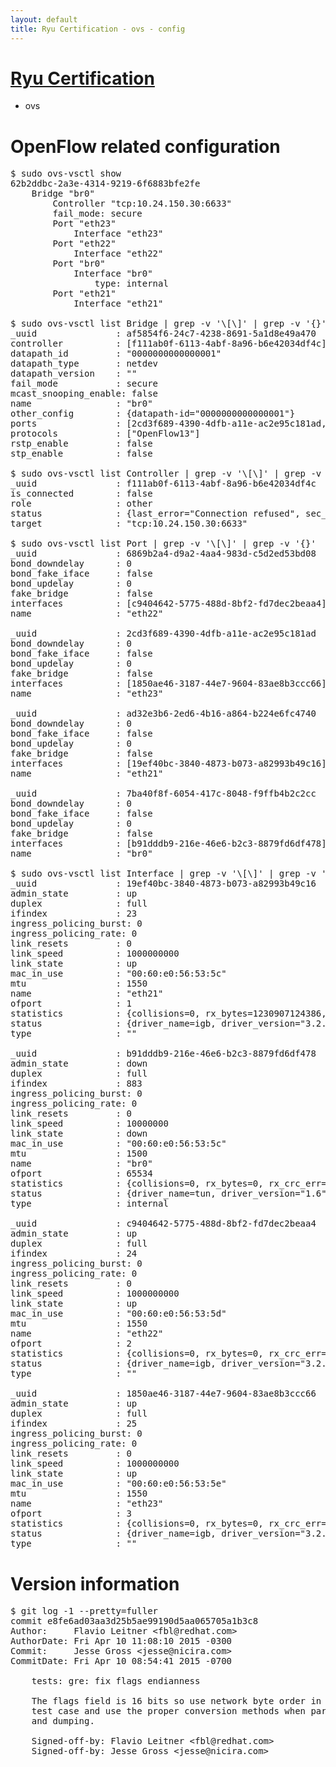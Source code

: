 ```yaml
---
layout: default
title: Ryu Certification - ovs - config
---
```

# [Ryu Certification](http://osrg.github.io/ryu/certification.html)
* ovs 

# OpenFlow related configuration
<pre>
$ sudo ovs-vsctl show
62b2ddbc-2a3e-4314-9219-6f6883bfe2fe
    Bridge "br0"
        Controller "tcp:10.24.150.30:6633"
        fail_mode: secure
        Port "eth23"
            Interface "eth23"
        Port "eth22"
            Interface "eth22"
        Port "br0"
            Interface "br0"
                type: internal
        Port "eth21"
            Interface "eth21"

$ sudo ovs-vsctl list Bridge | grep -v '\[\]' | grep -v '{}'
_uuid               : af5854f6-24c7-4238-8691-5a1d8e49a470
controller          : [f111ab0f-6113-4abf-8a96-b6e42034df4c]
datapath_id         : "0000000000000001"
datapath_type       : netdev
datapath_version    : "<built-in>"
fail_mode           : secure
mcast_snooping_enable: false
name                : "br0"
other_config        : {datapath-id="0000000000000001"}
ports               : [2cd3f689-4390-4dfb-a11e-ac2e95c181ad, 6869b2a4-d9a2-4aa4-983d-c5d2ed53bd08, 7ba40f8f-6054-417c-8048-f9ffb4b2c2cc, ad32e3b6-2ed6-4b16-a864-b224e6fc4740]
protocols           : ["OpenFlow13"]
rstp_enable         : false
stp_enable          : false

$ sudo ovs-vsctl list Controller | grep -v '\[\]' | grep -v '{}'
_uuid               : f111ab0f-6113-4abf-8a96-b6e42034df4c
is_connected        : false
role                : other
status              : {last_error="Connection refused", sec_since_connect="657", sec_since_disconnect="3", state=BACKOFF}
target              : "tcp:10.24.150.30:6633"

$ sudo ovs-vsctl list Port | grep -v '\[\]' | grep -v '{}'
_uuid               : 6869b2a4-d9a2-4aa4-983d-c5d2ed53bd08
bond_downdelay      : 0
bond_fake_iface     : false
bond_updelay        : 0
fake_bridge         : false
interfaces          : [c9404642-5775-488d-8bf2-fd7dec2beaa4]
name                : "eth22"

_uuid               : 2cd3f689-4390-4dfb-a11e-ac2e95c181ad
bond_downdelay      : 0
bond_fake_iface     : false
bond_updelay        : 0
fake_bridge         : false
interfaces          : [1850ae46-3187-44e7-9604-83ae8b3ccc66]
name                : "eth23"

_uuid               : ad32e3b6-2ed6-4b16-a864-b224e6fc4740
bond_downdelay      : 0
bond_fake_iface     : false
bond_updelay        : 0
fake_bridge         : false
interfaces          : [19ef40bc-3840-4873-b073-a82993b49c16]
name                : "eth21"

_uuid               : 7ba40f8f-6054-417c-8048-f9ffb4b2c2cc
bond_downdelay      : 0
bond_fake_iface     : false
bond_updelay        : 0
fake_bridge         : false
interfaces          : [b91dddb9-216e-46e6-b2c3-8879fd6df478]
name                : "br0"

$ sudo ovs-vsctl list Interface | grep -v '\[\]' | grep -v '{}'
_uuid               : 19ef40bc-3840-4873-b073-a82993b49c16
admin_state         : up
duplex              : full
ifindex             : 23
ingress_policing_burst: 0
ingress_policing_rate: 0
link_resets         : 0
link_speed          : 1000000000
link_state          : up
mac_in_use          : "00:60:e0:56:53:5c"
mtu                 : 1550
name                : "eth21"
ofport              : 1
statistics          : {collisions=0, rx_bytes=1230907124386, rx_crc_err=0, rx_dropped=0, rx_errors=0, rx_frame_err=0, rx_over_err=0, rx_packets=820973204, tx_bytes=0, tx_dropped=0, tx_errors=0, tx_packets=0}
status              : {driver_name=igb, driver_version="3.2.10-k", firmware_version="2.10-9"}
type                : ""

_uuid               : b91dddb9-216e-46e6-b2c3-8879fd6df478
admin_state         : down
duplex              : full
ifindex             : 883
ingress_policing_burst: 0
ingress_policing_rate: 0
link_resets         : 0
link_speed          : 10000000
link_state          : down
mac_in_use          : "00:60:e0:56:53:5c"
mtu                 : 1500
name                : "br0"
ofport              : 65534
statistics          : {collisions=0, rx_bytes=0, rx_crc_err=0, rx_dropped=0, rx_errors=0, rx_frame_err=0, rx_over_err=0, rx_packets=0, tx_bytes=0, tx_dropped=0, tx_errors=0, tx_packets=0}
status              : {driver_name=tun, driver_version="1.6", firmware_version="N/A"}
type                : internal

_uuid               : c9404642-5775-488d-8bf2-fd7dec2beaa4
admin_state         : up
duplex              : full
ifindex             : 24
ingress_policing_burst: 0
ingress_policing_rate: 0
link_resets         : 0
link_speed          : 1000000000
link_state          : up
mac_in_use          : "00:60:e0:56:53:5d"
mtu                 : 1550
name                : "eth22"
ofport              : 2
statistics          : {collisions=0, rx_bytes=0, rx_crc_err=0, rx_dropped=0, rx_errors=0, rx_frame_err=0, rx_over_err=0, rx_packets=0, tx_bytes=629838043636, tx_dropped=0, tx_errors=0, tx_packets=420054049}
status              : {driver_name=igb, driver_version="3.2.10-k", firmware_version="2.10-9"}
type                : ""

_uuid               : 1850ae46-3187-44e7-9604-83ae8b3ccc66
admin_state         : up
duplex              : full
ifindex             : 25
ingress_policing_burst: 0
ingress_policing_rate: 0
link_resets         : 0
link_speed          : 1000000000
link_state          : up
mac_in_use          : "00:60:e0:56:53:5e"
mtu                 : 1550
name                : "eth23"
ofport              : 3
statistics          : {collisions=0, rx_bytes=0, rx_crc_err=0, rx_dropped=0, rx_errors=0, rx_frame_err=0, rx_over_err=0, rx_packets=0, tx_bytes=40406457000, tx_dropped=0, tx_errors=0, tx_packets=26937638}
status              : {driver_name=igb, driver_version="3.2.10-k", firmware_version="2.10-9"}
type                : ""
</pre>

# Version information
<pre>
$ git log -1 --pretty=fuller
commit e8fe6ad03aa3d25b5ae99190d5aa065705a1b3c8
Author:     Flavio Leitner &lt;fbl@redhat.com&gt;
AuthorDate: Fri Apr 10 11:08:10 2015 -0300
Commit:     Jesse Gross &lt;jesse@nicira.com&gt;
CommitDate: Fri Apr 10 08:54:41 2015 -0700

    tests: gre: fix flags endianness
    
    The flags field is 16 bits so use network byte order in the
    test case and use the proper conversion methods when parsing
    and dumping.
    
    Signed-off-by: Flavio Leitner &lt;fbl@redhat.com&gt;
    Signed-off-by: Jesse Gross &lt;jesse@nicira.com&gt;
</pre>
